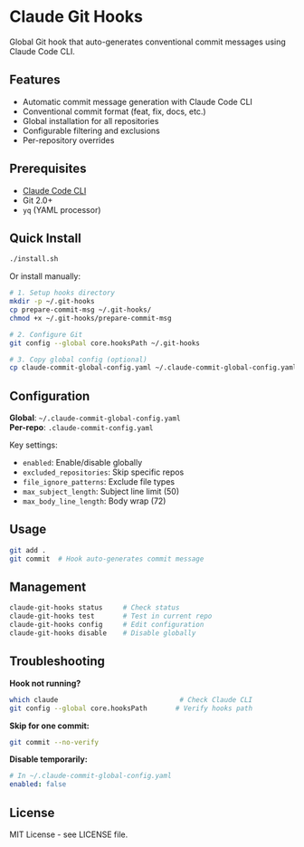 # Claude Git Hooks

Global Git hook that auto-generates conventional commit messages using Claude Code CLI.

## Features

- Automatic commit message generation with Claude Code CLI
- Conventional commit format (feat, fix, docs, etc.)
- Global installation for all repositories
- Configurable filtering and exclusions
- Per-repository overrides

## Prerequisites

- [Claude Code CLI](https://docs.anthropic.com/claude/docs/claude-code) 
- Git 2.0+
- `yq` (YAML processor)

## Quick Install

```bash
./install.sh
```

Or install manually:

```bash
# 1. Setup hooks directory
mkdir -p ~/.git-hooks
cp prepare-commit-msg ~/.git-hooks/
chmod +x ~/.git-hooks/prepare-commit-msg

# 2. Configure Git
git config --global core.hooksPath ~/.git-hooks

# 3. Copy global config (optional)
cp claude-commit-global-config.yaml ~/.claude-commit-global-config.yaml
```

## Configuration

**Global**: `~/.claude-commit-global-config.yaml`  
**Per-repo**: `.claude-commit-config.yaml`

Key settings:
- `enabled`: Enable/disable globally
- `excluded_repositories`: Skip specific repos
- `file_ignore_patterns`: Exclude file types
- `max_subject_length`: Subject line limit (50)
- `max_body_line_length`: Body wrap (72)

## Usage

```bash
git add .
git commit  # Hook auto-generates commit message
```

## Management

```bash
claude-git-hooks status     # Check status
claude-git-hooks test       # Test in current repo
claude-git-hooks config     # Edit configuration
claude-git-hooks disable    # Disable globally
```

## Troubleshooting

**Hook not running?**
```bash
which claude                              # Check Claude CLI
git config --global core.hooksPath       # Verify hooks path
```

**Skip for one commit:**
```bash
git commit --no-verify
```

**Disable temporarily:**
```yaml
# In ~/.claude-commit-global-config.yaml
enabled: false
```

## License

MIT License - see LICENSE file.
